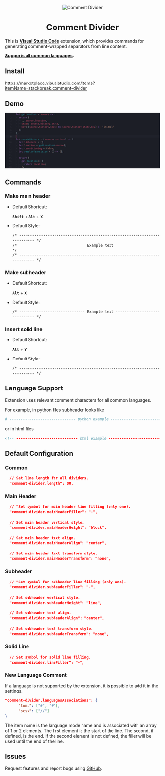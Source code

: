 <p align="center">
  <img alt="Comment Divider" src="https://github.com/stackbreak/comment-divider/raw/master/img/logo_256.png" width="20%"  />
</p>

<h1 align="center">
  Comment Divider
</h1>

This is **[Visual Studio Code](https://github.com/Microsoft/vscode)** extension, which provides commands for generating comment-wrapped separators from line content.

**[Supports all common languages](#language-support).**

## Install

https://marketplace.visualstudio.com/items?itemName=stackbreak.comment-divider

## Demo

![Subheader Demo](img/sub-header.gif)

## Commands

### Make main header

- Default Shortcut:

  **`Shift`** + **`Alt`** + **`X`**

- Default Style:

  ```
  /* -------------------------------------------------------------------------- */
  /*                                Example text                                */
  /* -------------------------------------------------------------------------- */
  ```

### Make subheader

- Default Shortcut:

  **`Alt`** + **`X`**

- Default Style:

  ```
  /* ------------------------------ Example text ------------------------------ */
  ```

### Insert solid line

- Default Shortcut:

  **`Alt`** + **`Y`**

* Default Style:

  ```
  /* -------------------------------------------------------------------------- */
  ```

## Language Support

Extension uses relevant comment characters for all common languages.

For example, in python files subheader looks like

```python
# ------------------------------ python example ------------------------------ #
```

or in html files

```html
<!-- ---------------------------- html example ----------------------------- -->
```

## Default Configuration

### Common

```json
  // Set line length for all dividers.
  "comment-divider.length": 80,
```

### Main Header

```json
  // "Set symbol for main header line filling (only one).
  "comment-divider.mainHeaderFiller": "-",

  // Set main header vertical style.
  "comment-divider.mainHeaderHeight": "block",

  // Set main header text align.
  "comment-divider.mainHeaderAlign": "center",

  // Set main header text transform style.
  "comment-divider.mainHeaderTransform": "none",
```

### Subheader

```json
  // "Set symbol for subheader line filling (only one).
  "comment-divider.subheaderFiller": "-",

  // Set subheader vertical style.
  "comment-divider.subheaderHeight": "line",

  // Set subheader text align.
  "comment-divider.subheaderAlign": "center",

  // Set subheader text transform style.
  "comment-divider.subheaderTransform": "none",
```

### Solid Line

```json
  // Set symbol for solid line filling.
  "comment-divider.lineFiller": "-",
```

### New Language Comment

If a language is not supported by the extension, it is possible to add it in the settings.

```json
"comment-divider.languagesAssociations": {
      "toml": ["#", "#"],
      "scss": ["//"]
}
```

The item name is the language mode name and is associated with an array of 1 or 2 elements. The first element is the start of the line. The second, if defined, is the end. If the second element is not defined, the filler will be used until the end of the line.

## Issues

Request features and report bugs using [GitHub](https://github.com/stackbreak/comment-divider/issues).
